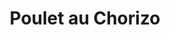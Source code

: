 ---
layout: recette-v2
categories: [recettes]
hidden: true
lang: fr
sitemap: true
title: Poulet au Chorizo
type: sel
utensils:
  - couteau
  - poele
recettes:
  Classique:
    yield: 2
    yieldType: personnes
    ingredients: 
      - nom: filets de poulet
        qte: 400
        unite: gr
        variable: true
      - nom: chorizo
        qte: 1
      - nom: poivrons rouges
        qte: 2
      - nom: oignon
        qte: 1
      - nom: ail
        qte: 2
        unite: gousses
      - nom: crème liquide
        qte: 200
        unite: mL
      - nom: paprika
    etapes:
      - label: Préparation de la viande
        details:
          - Détailler les filets de poulet et le chorizo en lamelles
          - Les faire cuire jusqu'à coloration
          - Ajouter le paprika
          - Réserver 
      - label: Préparation des légumes
        details:
          - Émincer les poivrons, l'oignon et l'ail
          - Faire revenir les oignons avec les poivrons
          - Ajouter l'ail 
          - Ajouter le poulet et le chorizo
          - Ajouter la crème liquide
          - Goûter, ajuster si besoin (sel, piment, citron)
          - Laisser mijoter à semi-couvert à feu doux une dizaine de minutes
notes:
  - Plus la crème est grasse meilleur le plat sera
---